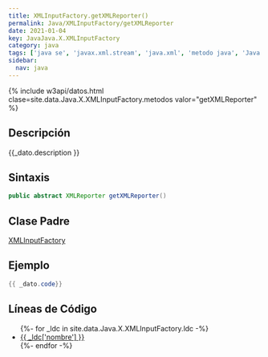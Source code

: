 ```yaml
---
title: XMLInputFactory.getXMLReporter()
permalink: Java/XMLInputFactory/getXMLReporter
date: 2021-01-04
key: JavaJava.X.XMLInputFactory
category: java
tags: ['java se', 'javax.xml.stream', 'java.xml', 'metodo java', 'Java 1.6']
sidebar: 
  nav: java
---
```


{% include w3api/datos.html clase=site.data.Java.X.XMLInputFactory.metodos valor="getXMLReporter" %}

## Descripción
{{_dato.description }}

## Sintaxis
~~~java
public abstract XMLReporter getXMLReporter()
~~~

## Clase Padre
[XMLInputFactory](/Java/XMLInputFactory/)

## Ejemplo
~~~java
{{ _dato.code}}
~~~

## Líneas de Código
<ul>
{%- for _ldc in site.data.Java.X.XMLInputFactory.ldc -%}
   <li>
       <a href="{{_ldc['url'] }}">{{ _ldc['nombre'] }}</a>
   </li>
{%- endfor -%}
</ul>
